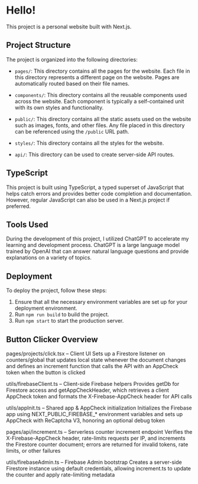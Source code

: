 # Hello!

This project is a personal website built with Next.js.

## Project Structure

The project is organized into the following directories:

- `pages/`: This directory contains all the pages for the website. Each file in this directory represents a different page on the website. Pages are automatically routed based on their file names.

- `components/`: This directory contains all the reusable components used across the website. Each component is typically a self-contained unit with its own styles and functionality.

- `public/`: This directory contains all the static assets used on the website such as images, fonts, and other files. Any file placed in this directory can be referenced using the `/public` URL path.

- `styles/`: This directory contains all the styles for the website. 

- `api/`: This directory can be used to create server-side API routes.

## TypeScript
This project is built using TypeScript, a typed superset of JavaScript that helps catch errors and provides better code completion and documentation. However, regular JavaScript can also be used in a Next.js project if preferred.

## Tools Used
During the development of this project, I utilized ChatGPT to accelerate my learning and development process. ChatGPT is a large language model trained by OpenAI that can answer natural language questions and provide explanations on a variety of topics. 


## Deployment

To deploy the project, follow these steps:

1. Ensure that all the necessary environment variables are set up for your deployment environment.
2. Run `npm run build` to build the project.
3. Run `npm start` to start the production server.


## Button Clicker Overview

pages/projects/click.tsx – Client UI
Sets up a Firestore listener on counters/global that updates local state whenever the document changes and defines an increment function that calls the API with an AppCheck token when the button is clicked

utils/firebaseClient.ts – Client-side Firebase helpers
Provides getDb for Firestore access and getAppCheckHeader, which retrieves a client AppCheck token and formats the X-Firebase-AppCheck header for API calls

utils/appInit.ts – Shared app & AppCheck initialization
Initializes the Firebase app using NEXT_PUBLIC_FIREBASE_* environment variables and sets up AppCheck with ReCaptcha V3, honoring an optional debug token

pages/api/increment.ts – Serverless counter increment endpoint
Verifies the X-Firebase-AppCheck header, rate-limits requests per IP, and increments the Firestore counter document; errors are returned for invalid tokens, rate limits, or other failures

utils/firebaseAdmin.ts – Firebase Admin bootstrap
Creates a server-side Firestore instance using default credentials, allowing increment.ts to update the counter and apply rate-limiting metadata